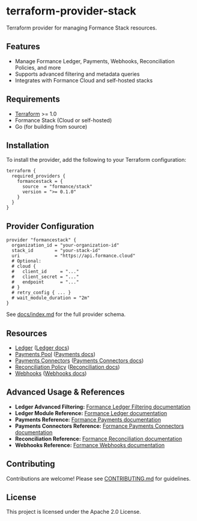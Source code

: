 # terraform-provider-stack

Terraform provider for managing Formance Stack resources.

## Features
- Manage Formance Ledger, Payments, Webhooks, Reconciliation Policies, and more
- Supports advanced filtering and metadata queries
- Integrates with Formance Cloud and self-hosted stacks

## Requirements
- [Terraform](https://www.terraform.io/downloads.html) >= 1.0
- Formance Stack (Cloud or self-hosted)
- Go (for building from source)

## Installation

To install the provider, add the following to your Terraform configuration:

```hcl
terraform {
  required_providers {
    formancestack = {
      source  = "formance/stack"
      version = ">= 0.1.0"
    }
  }
}
```

## Provider Configuration

```hcl
provider "formancestack" {
  organization_id = "your-organization-id"
  stack_id        = "your-stack-id"
  uri             = "https://api.formance.cloud"
  # Optional:
  # cloud {
  #   client_id     = "..."
  #   client_secret = "..."
  #   endpoint      = "..."
  # }
  # retry_config { ... }
  # wait_module_duration = "2m"
}
```

See [docs/index.md](docs/index.md) for the full provider schema.

## Resources

- [Ledger](docs/resources/ledger.md) ([Ledger docs](https://docs.formance.com/ledger/))
- [Payments Pool](docs/resources/payments_pool.md) ([Payments docs](https://docs.formance.com/payments/))
- [Payments Connectors](docs/resources/payments_connectors.md) ([Payments Connectors docs](https://docs.formance.com/payments/connectors/))
- [Reconciliation Policy](docs/resources/reconciliation_policy.md) ([Reconciliation docs](https://docs.formance.com/reconciliation/))
- [Webhooks](docs/resources/webhooks.md) ([Webhooks docs](https://docs.formance.com/webhooks/))

## Advanced Usage & References

- **Ledger Advanced Filtering:** [Formance Ledger Filtering documentation](https://docs.formance.com/ledger/advanced/filtering)
- **Ledger Module Reference:** [Formance Ledger documentation](https://docs.formance.com/ledger/)
- **Payments Reference:** [Formance Payments documentation](https://docs.formance.com/payments/)
- **Payments Connectors Reference:** [Formance Payments Connectors documentation](https://docs.formance.com/payments/connectors/)
- **Reconciliation Reference:** [Formance Reconciliation documentation](https://docs.formance.com/reconciliation/)
- **Webhooks Reference:** [Formance Webhooks documentation](https://docs.formance.com/webhooks/)

## Contributing

Contributions are welcome! Please see [CONTRIBUTING.md](CONTRIBUTING.md) for guidelines.

## License

This project is licensed under the Apache 2.0 License.
